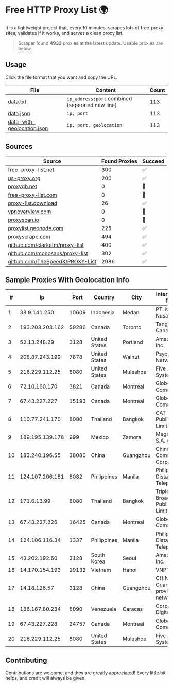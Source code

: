 
# Free HTTP Proxy List 🌍

It is a lightweight project that, every 10 minutes, scrapes lots of free-proxy sites, validates if it works, and serves a clean proxy list.


> Scraper found **4933** proxies at the latest update. Usable proxies are below.

## Usage

Click the file format that you want and copy the URL.


|File|Content|Count|
|----|-------|-----|
|[data.txt](https://raw.githubusercontent.com/themiralay/Proxy-List-World/master/data.txt)|`ip_address:port` combined (seperated new line)|113|
|[data.json](https://raw.githubusercontent.com/themiralay/Proxy-List-World/master/data.json)|`ip, port`|113|
|[data-with-geolocation.json](https://raw.githubusercontent.com/themiralay/Proxy-List-World/master/data-with-geolocation.json)|`ip, port, geolocation`|113|

## Sources

|Source|Found Proxies|Succeed|
|------|-------------|-------|
|[free-proxy-list.net](https://free-proxy-list.net)|300|✅|
|[us-proxy.org](https://www.us-proxy.org)|200|✅|
|[proxydb.net](http://proxydb.net)|0|🚫|
|[free-proxy-list.com](https://free-proxy-list.com/?page=&port=&type%5B%5D=http&type%5B%5D=https&up_time=0&search=Search)|0|🚫|
|[proxy-list.download](https://www.proxy-list.download/HTTP)|26|✅|
|[vpnoverview.com](https://vpnoverview.com/privacy/anonymous-browsing/free-proxy-servers)|0|🚫|
|[proxyscan.io](https://www.proxyscan.io)|0|🚫|
|[proxylist.geonode.com](https://proxylist.geonode.com/api/proxy-list?limit=300&page=1&sort_by=lastChecked&sort_type=desc&protocols=http,https)|225|✅|
|[proxyscrape.com](https://api.proxyscrape.com/v2/?request=displayproxies&protocol=http&timeout=10000&country=all&ssl=all&anonymity=all)|494|✅|
|[github.com/clarketm/proxy-list](https://raw.githubusercontent.com/clarketm/proxy-list/master/proxy-list-raw.txt)|400|✅|
|[github.com/monosans/proxy-list](https://raw.githubusercontent.com/monosans/proxy-list/main/proxies/http.txt)|302|✅|
|[github.com/TheSpeedX/PROXY-List](https://raw.githubusercontent.com/TheSpeedX/PROXY-List/master/http.txt)|2986|✅|


## Sample Proxies With Geolocation Info

|#|Ip|Port|Country|City|Internet Service Provider|
|-|--|----|-------|----|-------------------------|
|1|38.9.141.250|10609|Indonesia|Medan|PT. Media Antar Nusa|
|2|193.203.203.162|59286|Canada|Toronto|Tangram Canada Inc.|
|3|52.13.248.29|3128|United States|Portland|Amazon.com, Inc.|
|4|208.87.243.199|7878|United States|Walnut|Psychz Networks|
|5|216.229.112.25|8080|United States|Muleshoe|Five Area Systems, LLC|
|6|72.10.160.170|3821|Canada|Montreal|GloboTech Communications|
|7|67.43.227.227|15193|Canada|Montreal|GloboTech Communications|
|8|110.77.241.170|8080|Thailand|Bangkok|CAT Telecom Public Company Limited|
|9|189.195.139.178|999|Mexico|Zamora|Mega Cable, S.A. de C.V.|
|10|183.240.196.55|38080|China|Guangzhou|China Mobile Communications Corporation|
|11|124.107.206.181|8082|Philippines|Manila|Philippine Long Distance Telephone Co.|
|12|171.6.13.99|8080|Thailand|Bangkok|Triple T Broadband Public Company Limited|
|13|67.43.227.226|16425|Canada|Montreal|GloboTech Communications|
|14|124.106.116.34|1337|Philippines|Manila|Philippine Long Distance Telephone Co.|
|15|43.202.192.60|3128|South Korea|Seoul|Amazon.com, Inc.|
|16|14.170.154.193|19132|Vietnam|Hanoi|VNPT-VNNIC|
|17|14.18.126.57|3128|China|Guangzhou|CHINANET Guangdong province network|
|18|186.167.80.234|8090|Venezuela|Caracas|Corporacion Digitel C.A|
|19|67.43.227.228|24757|Canada|Montreal|GloboTech Communications|
|20|216.229.112.25|8080|United States|Muleshoe|Five Area Systems, LLC|



## Contributing

Contributions are welcome, and they are greatly appreciated! Every
little bit helps, and credit will always be given.

